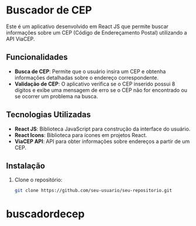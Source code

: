 # Buscador de CEP

Este é um aplicativo desenvolvido em React JS que permite buscar informações sobre um CEP (Código de Endereçamento Postal) utilizando a API ViaCEP.

## Funcionalidades


- **Busca de CEP**: Permite que o usuário insira um CEP e obtenha informações detalhadas sobre o endereço correspondente.
- **Validação de CEP**: O aplicativo verifica se o CEP inserido possui 8 dígitos e exibe uma mensagem de erro se o CEP não for encontrado ou se ocorrer um problema na busca.

## Tecnologias Utilizadas

- **React JS**: Biblioteca JavaScript para construção da interface do usuário.
- **React Icons**: Biblioteca para ícones em projetos React.
- **ViaCEP API**: API para obter informações sobre endereços a partir de um CEP.

## Instalação

1. Clone o repositório:

   ```bash
   git clone https://github.com/seu-usuario/seu-repositorio.git
# buscadordecep
